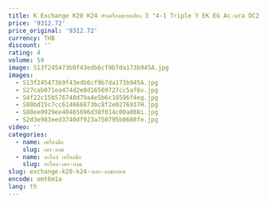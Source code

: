 ```yaml
---
title: K Exchange K20 K24 หัวเครื่องขยายเสียง 3 "4-1 Triple Y EK EG Ac-ura DC2 Civ-ic V-Band ท่อไอเสีย
price: '9312.72'
price_original: '9312.72'
currency: THB
discount: ''
rating: 4
volume: 59
image: S13f245473b9f43edb6cf9b7da173b945A.jpg
images:
  - S13f245473b9f43edb6cf9b7da173b945A.jpg
  - S27cab071ea474d2e8d16569727cc5af6v.jpg
  - S4f22c15b576748d79a4e5b6c18596f4eg.jpg
  - S80bd15c7cc614666873bc8f2e0276937H.jpg
  - S80ee0929ee40465696d38f014c00a008i.jpg
  - S2d3e983eed3740df923a750795b0688fe.jpg
video: ''
categories:
  - name: เครื่องมือ
    slug: เคร-องม
  - name: อะไหล่ เครื่องมือ
    slug: อะไหล-เคร-องม
slug: exchange-k20-k24-วเคร-องขยายเส
encode: omt6m1a
lang: th
---
```

  